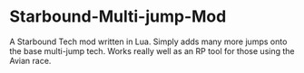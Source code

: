 # Starbound-Multi-jump-Mod
A Starbound Tech mod written in Lua. Simply adds many more jumps onto the base multi-jump tech. Works really well as an RP tool for those using the Avian race.
